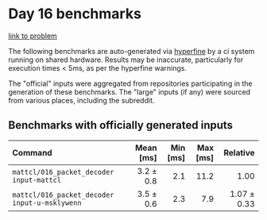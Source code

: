 # Day 16 benchmarks

[link to problem](http://adventofcode.com/2021/day/16)

The following benchmarks are auto-generated via [hyperfine](https://github.com/sharkdp/hyperfine) by a ci system running on shared hardware. Results may be inaccurate, particularly for execution times < 5ms, as per the hyperfine warnings.

The "official" inputs were aggregated from repositories participating in the generation of these benchmarks. The "large" inputs (if any) were sourced from various places, including the subreddit.

## Benchmarks with officially generated inputs
| Command | Mean [ms] | Min [ms] | Max [ms] | Relative |
|:---|---:|---:|---:|---:|
| `mattcl/016_packet_decoder input-mattcl` | 3.2 ± 0.8 | 2.1 | 11.2 | 1.00 |
| `mattcl/016_packet_decoder input-u-msklywenn` | 3.5 ± 0.6 | 2.3 | 7.9 | 1.07 ± 0.33 |
